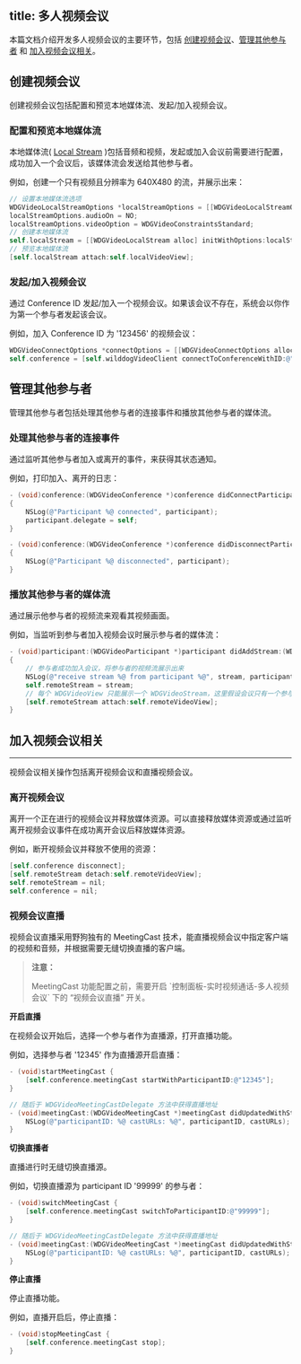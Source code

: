 title: 多人视频会议
---

本篇文档介绍开发多人视频会议的主要环节，包括 [创建视频会议](/guide/video/ios/conference.html#创建视频会议)、[管理其他参与者](/guide/video/ios/conference.html#管理其他参与者) 和 [加入视频会议相关](/guide/video/ios/conference.html#加入视频会议相关)。

## 创建视频会议

创建视频会议包括配置和预览本地媒体流、发起/加入视频会议。

### 配置和预览本地媒体流

本地媒体流( [Local Stream](/guide/video/core.html#Local-Stream) )包括音频和视频，发起或加入会议前需要进行配置，成功加入一个会议后，该媒体流会发送给其他参与者。

例如，创建一个只有视频且分辨率为 640X480 的流，并展示出来：

```objectivec
// 设置本地媒体流选项
WDGVideoLocalStreamOptions *localStreamOptions = [[WDGVideoLocalStreamOptions alloc] init];
localStreamOptions.audioOn = NO;
localStreamOptions.videoOption = WDGVideoConstraintsStandard;
// 创建本地媒体流
self.localStream = [[WDGVideoLocalStream alloc] initWithOptions:localStreamOptions];
// 预览本地媒体流
[self.localStream attach:self.localVideoView];
```

### 发起/加入视频会议

通过 Conference ID 发起/加入一个视频会议。如果该会议不存在，系统会以你作为第一个参与者发起该会议。

例如，加入 Conference ID 为 '123456' 的视频会议：

```objectivec
WDGVideoConnectOptions *connectOptions = [[WDGVideoConnectOptions alloc] initWithLocalStream:self.localStream];
self.conference = [self.wilddogVideoClient connectToConferenceWithID:@"123456" options:connectOptions delegate:self];
```

## 管理其他参与者

管理其他参与者包括处理其他参与者的连接事件和播放其他参与者的媒体流。

### 处理其他参与者的连接事件

通过监听其他参与者加入或离开的事件，来获得其状态通知。

例如，打印加入、离开的日志：

```objectivec
- (void)conference:(WDGVideoConference *)conference didConnectParticipant:(WDGVideoParticipant *)participant
{
    NSLog(@"Participant %@ connected", participant);
    participant.delegate = self;
}

- (void)conference:(WDGVideoConference *)conference didDisconnectParticipant:(WDGVideoParticipant *)participant
{
    NSLog(@"Participant %@ disconnected", participant);
}
```

### 播放其他参与者的媒体流

通过展示他参与者的视频流来观看其视频画面。

例如，当监听到参与者加入视频会议时展示参与者的媒体流：

```objectivec
- (void)participant:(WDGVideoParticipant *)participant didAddStream:(WDGVideoRemoteStream *)stream
{
    // 参与者成功加入会议，将参与者的视频流展示出来
    NSLog(@"receive stream %@ from participant %@", stream, participant);
    self.remoteStream = stream;
    // 每个 WDGVideoView 只能展示一个 WDGVideoStream，这里假设会议只有一个参与者
    [self.remoteStream attach:self.remoteVideoView];
}
```

## 加入视频会议相关
---

视频会议相关操作包括离开视频会议和直播视频会议。

### 离开视频会议

离开一个正在进行的视频会议并释放媒体资源。可以直接释放媒体资源或通过监听离开视频会议事件在成功离开会议后释放媒体资源。

例如，断开视频会议并释放不使用的资源：

```objectivec
[self.conference disconnect];
[self.remoteStream detach:self.remoteVideoView];
self.remoteStream = nil;
self.conference = nil;
```

### 视频会议直播

视频会议直播采用野狗独有的 MeetingCast 技术，能直播视频会议中指定客户端的视频和音频，并根据需要无缝切换直播的客户端。

<blockquote class="warning">
  <p><strong>注意：</strong></p>
  MeetingCast 功能配置之前，需要开启 `控制面板-实时视频通话-多人视频会议` 下的 “视频会议直播” 开关。
</blockquote>

**开启直播**

在视频会议开始后，选择一个参与者作为直播源，打开直播功能。

例如，选择参与者 '12345' 作为直播源开启直播：

```objectivec
- (void)startMeetingCast {
    [self.conference.meetingCast startWithParticipantID:@"12345"];
}

// 随后于 WDGVideoMeetingCastDelegate 方法中获得直播地址
- (void)meetingCast:(WDGVideoMeetingCast *)meetingCast didUpdatedWithStatus:(WDGVideoMeetingCastStatus)status castingParticipantID:(NSString * _Nullable)participantID castURLs:(NSDictionary<NSString *, NSString *> * _Nullable)castURLs {
    NSLog(@"participantID: %@ castURLs: %@", participantID, castURLs);
}
```

**切换直播者**

直播进行时无缝切换直播源。

例如，切换直播源为 participant ID '99999' 的参与者：


```objectivec
- (void)switchMeetingCast {
    [self.conference.meetingCast switchToParticipantID:@"99999"];
}

// 随后于 WDGVideoMeetingCastDelegate 方法中获得直播地址
- (void)meetingCast:(WDGVideoMeetingCast *)meetingCast didUpdatedWithStatus:(WDGVideoMeetingCastStatus)status castingParticipantID:(NSString * _Nullable)participantID castURLs:(NSDictionary<NSString *, NSString *> * _Nullable)castURLs {
    NSLog(@"participantID: %@ castURLs: %@", participantID, castURLs);
}
```

**停止直播**

停止直播功能。

例如，直播开启后，停止直播：


```objectivec
- (void)stopMeetingCast {
    [self.conference.meetingCast stop];
}
```

